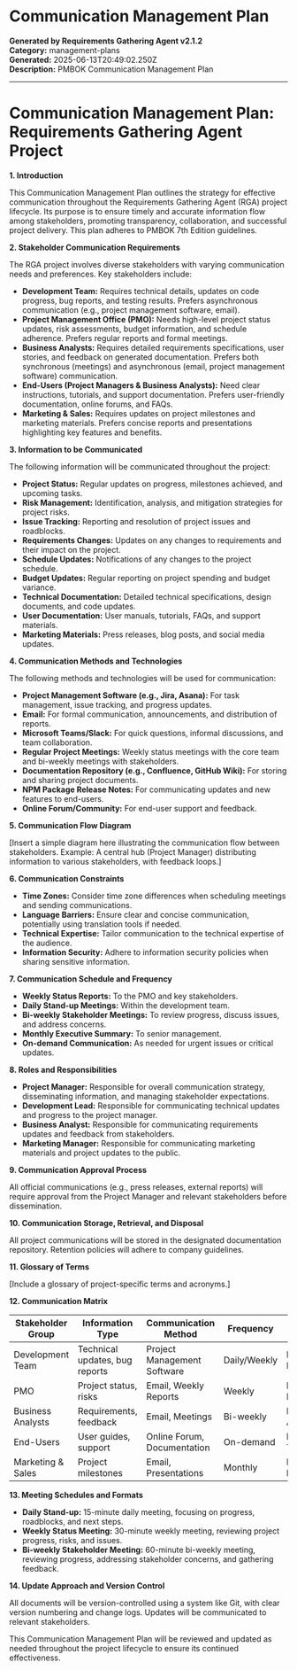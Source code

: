 # Communication Management Plan

**Generated by Requirements Gathering Agent v2.1.2**  
**Category:** management-plans  
**Generated:** 2025-06-13T20:49:02.250Z  
**Description:** PMBOK Communication Management Plan

---

# Communication Management Plan: Requirements Gathering Agent Project

**1. Introduction**

This Communication Management Plan outlines the strategy for effective communication throughout the Requirements Gathering Agent (RGA) project lifecycle.  Its purpose is to ensure timely and accurate information flow among stakeholders, promoting transparency, collaboration, and successful project delivery.  This plan adheres to PMBOK 7th Edition guidelines.

**2. Stakeholder Communication Requirements**

The RGA project involves diverse stakeholders with varying communication needs and preferences.  Key stakeholders include:

* **Development Team:** Requires technical details, updates on code progress, bug reports, and testing results.  Prefers asynchronous communication (e.g., project management software, email).
* **Project Management Office (PMO):** Needs high-level project status updates, risk assessments, budget information, and schedule adherence.  Prefers regular reports and formal meetings.
* **Business Analysts:** Requires detailed requirements specifications, user stories, and feedback on generated documentation.  Prefers both synchronous (meetings) and asynchronous (email, project management software) communication.
* **End-Users (Project Managers & Business Analysts):** Need clear instructions, tutorials, and support documentation.  Prefers user-friendly documentation, online forums, and FAQs.
* **Marketing & Sales:** Requires updates on project milestones and marketing materials. Prefers concise reports and presentations highlighting key features and benefits.

**3. Information to be Communicated**

The following information will be communicated throughout the project:

* **Project Status:** Regular updates on progress, milestones achieved, and upcoming tasks.
* **Risk Management:** Identification, analysis, and mitigation strategies for project risks.
* **Issue Tracking:** Reporting and resolution of project issues and roadblocks.
* **Requirements Changes:** Updates on any changes to requirements and their impact on the project.
* **Schedule Updates:** Notifications of any changes to the project schedule.
* **Budget Updates:** Regular reporting on project spending and budget variance.
* **Technical Documentation:** Detailed technical specifications, design documents, and code updates.
* **User Documentation:** User manuals, tutorials, FAQs, and support materials.
* **Marketing Materials:** Press releases, blog posts, and social media updates.

**4. Communication Methods and Technologies**

The following methods and technologies will be used for communication:

* **Project Management Software (e.g., Jira, Asana):** For task management, issue tracking, and progress updates.
* **Email:** For formal communication, announcements, and distribution of reports.
* **Microsoft Teams/Slack:** For quick questions, informal discussions, and team collaboration.
* **Regular Project Meetings:** Weekly status meetings with the core team and bi-weekly meetings with stakeholders.
* **Documentation Repository (e.g., Confluence, GitHub Wiki):** For storing and sharing project documents.
* **NPM Package Release Notes:** For communicating updates and new features to end-users.
* **Online Forum/Community:** For end-user support and feedback.

**5. Communication Flow Diagram**

[Insert a simple diagram here illustrating the communication flow between stakeholders.  Example: A central hub (Project Manager) distributing information to various stakeholders, with feedback loops.]

**6. Communication Constraints**

* **Time Zones:**  Consider time zone differences when scheduling meetings and sending communications.
* **Language Barriers:** Ensure clear and concise communication, potentially using translation tools if needed.
* **Technical Expertise:** Tailor communication to the technical expertise of the audience.
* **Information Security:** Adhere to information security policies when sharing sensitive information.

**7. Communication Schedule and Frequency**

* **Weekly Status Reports:** To the PMO and key stakeholders.
* **Daily Stand-up Meetings:** Within the development team.
* **Bi-weekly Stakeholder Meetings:** To review progress, discuss issues, and address concerns.
* **Monthly Executive Summary:** To senior management.
* **On-demand Communication:** As needed for urgent issues or critical updates.

**8. Roles and Responsibilities**

* **Project Manager:** Responsible for overall communication strategy, disseminating information, and managing stakeholder expectations.
* **Development Lead:** Responsible for communicating technical updates and progress to the project manager.
* **Business Analyst:** Responsible for communicating requirements updates and feedback from stakeholders.
* **Marketing Manager:** Responsible for communicating marketing materials and project updates to the public.

**9. Communication Approval Process**

All official communications (e.g., press releases, external reports) will require approval from the Project Manager and relevant stakeholders before dissemination.

**10. Communication Storage, Retrieval, and Disposal**

All project communications will be stored in the designated documentation repository.  Retention policies will adhere to company guidelines.

**11. Glossary of Terms**

[Include a glossary of project-specific terms and acronyms.]

**12. Communication Matrix**

| Stakeholder Group         | Information Type             | Communication Method       | Frequency     | Responsible Party |
|--------------------------|-----------------------------|---------------------------|---------------|--------------------|
| Development Team          | Technical updates, bug reports | Project Management Software | Daily/Weekly   | Development Lead    |
| PMO                       | Project status, risks        | Email, Weekly Reports      | Weekly         | Project Manager     |
| Business Analysts         | Requirements, feedback       | Email, Meetings           | Bi-weekly      | Business Analyst    |
| End-Users                 | User guides, support         | Online Forum, Documentation| On-demand      | Documentation Team |
| Marketing & Sales        | Project milestones           | Email, Presentations     | Monthly        | Marketing Manager  |


**13. Meeting Schedules and Formats**

* **Daily Stand-up:** 15-minute daily meeting, focusing on progress, roadblocks, and next steps.
* **Weekly Status Meeting:** 30-minute weekly meeting, reviewing project progress, risks, and issues.
* **Bi-weekly Stakeholder Meeting:** 60-minute bi-weekly meeting, reviewing progress, addressing stakeholder concerns, and gathering feedback.

**14. Update Approach and Version Control**

All documents will be version-controlled using a system like Git, with clear version numbering and change logs.  Updates will be communicated to relevant stakeholders.


This Communication Management Plan will be reviewed and updated as needed throughout the project lifecycle to ensure its continued effectiveness.
